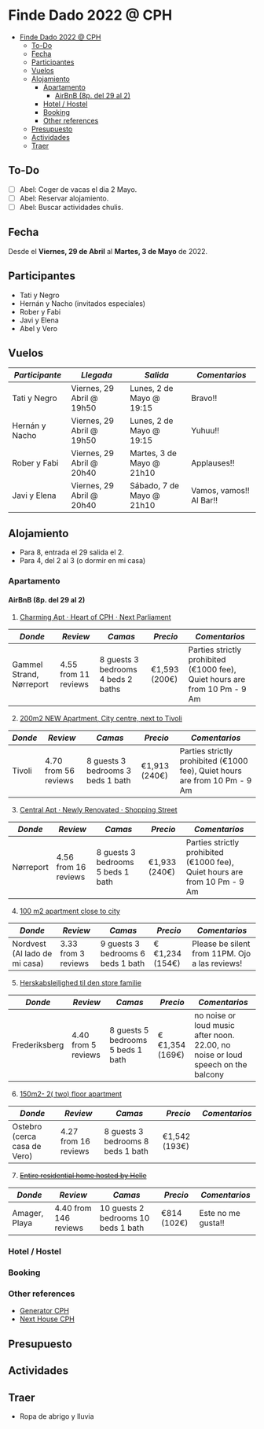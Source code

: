 # Finde Dado 2022 @ CPH

- [Finde Dado 2022 @ CPH](#finde-dado-2022--cph)
  - [To-Do](#to-do)
  - [Fecha](#fecha)
  - [Participantes](#participantes)
  - [Vuelos](#vuelos)
  - [Alojamiento](#alojamiento)
    - [Apartamento](#apartamento)
      - [AirBnB (8p. del 29 al 2)](#airbnb-8p-del-29-al-2)
    - [Hotel / Hostel](#hotel--hostel)
    - [Booking](#booking)
    - [Other references](#other-references)
  - [Presupuesto](#presupuesto)
  - [Actividades](#actividades)
  - [Traer](#traer)

## To-Do

- [ ] Abel: Coger de vacas el dia 2 Mayo.
- [ ] Abel: Reservar alojamiento.
- [ ] Abel: Buscar actividades chulis.

## Fecha

Desde el **Viernes, 29 de Abril** al **Martes, 3 de Mayo** de 2022.

## Participantes

- Tati y Negro
- Hernán y Nacho (invitados especiales)
- Rober y Fabi
- Javi y Elena
- Abel y Vero

## Vuelos

| *Participante* | *Llegada*                 | *Salida*                  | *Comentarios*           |
| -------------- | ------------------------- | ------------------------- | ----------------------- |
| Tati y Negro   | Viernes, 29 Abril @ 19h50 | Lunes, 2 de Mayo @ 19:15  | Bravo!!                 |
| Hernán y Nacho | Viernes, 29 Abril @ 19h50 | Lunes, 2 de Mayo @ 19:15  | Yuhuu!!                 |
| Rober y Fabi   | Viernes, 29 Abril @ 20h40 | Martes, 3 de Mayo @ 21h10 | Applauses!!             |
| Javi y Elena   | Viernes, 29 Abril @ 20h40 | Sábado, 7 de Mayo @ 21h10 | Vamos, vamos!! Al Bar!! |

## Alojamiento

- Para 8, entrada el 29 salida el 2.
- Para 4, del 2 al 3 (o dormir en mi casa)

### Apartamento

#### AirBnB (8p. del 29 al 2)

1. [Charming Apt · Heart of CPH · Next Parliament](https://www.airbnb.com/rooms/53945356?adults=8&location=Copenhagen%2C%20Denmark&check_in=2022-04-29&check_out=2022-05-02&federated_search_id=e503551e-da5d-4412-a6d0-690f74df6e9f&source_impression_id=p3_1648406461_onZHznIDZZ0z8NzW)

| *Donde*                      | *Review*             | *Camas*                            | *Precio*      | *Comentarios*                                                              |
| ---------------------------- | -------------------- | ---------------------------------- | ------------- | -------------------------------------------------------------------------- |
| <M> Gammel Strand, Nørreport | 4.55 from 11 reviews | 8 guests 3 bedrooms 4 beds 2 baths | €1,593 (200€) | Parties strictly prohibited (€1000 fee), Quiet hours are from 10 Pm - 9 Am |

2. [200m2 NEW Apartment, City centre, next to Tivoli](https://www.airbnb.com/rooms/43935272?adults=8&location=Copenhagen%2C%20Denmark&check_in=2022-04-29&check_out=2022-05-02&federated_search_id=6df664b1-5df7-4e0d-a2ff-0eb2977af25b&source_impression_id=p3_1648406912_q8v2djED5z%2Bj9ueF)

| *Donde* | *Review*             | *Camas*                           | *Precio*      | *Comentarios*                                                              |
| ------- | -------------------- | --------------------------------- | ------------- | -------------------------------------------------------------------------- |
| Tivoli  | 4.70 from 56 reviews | 8 guests 3 bedrooms 3 beds 1 bath | €1,913 (240€) | Parties strictly prohibited (€1000 fee), Quiet hours are from 10 Pm - 9 Am |

3. [Central Apt · Newly Renovated · Shopping Street](https://www.airbnb.com/rooms/52982162?adults=8&location=Copenhagen%2C%20Denmark&check_in=2022-04-29&check_out=2022-05-02&federated_search_id=b4adf78a-d958-4cb2-b15a-6096408d3bff&source_impression_id=p3_1648407323_EAmHC5k7LDt%2F7Exs)

| *Donde*   | *Review*             | *Camas*                           | *Precio*      | *Comentarios*                                                              |
| --------- | -------------------- | --------------------------------- | ------------- | -------------------------------------------------------------------------- |
| Nørreport | 4.56 from 16 reviews | 8 guests 3 bedrooms 5 beds 1 bath | €1,933 (240€) | Parties strictly prohibited (€1000 fee), Quiet hours are from 10 Pm - 9 Am |

4. [100 m2 apartment close to city](https://www.airbnb.com/rooms/34110977?adults=8&location=Copenhagen%2C%20Denmark&check_in=2022-04-29&check_out=2022-05-02&federated_search_id=d749ec50-e563-40ec-93b2-2cc3ae4969a9&source_impression_id=p3_1648408343_HoOk6otiU5V5WrcJ)

| *Donde*                       | *Review*            | *Camas*                           | *Precio*       | *Comentarios*                                  |
| ----------------------------- | ------------------- | --------------------------------- | -------------- | ---------------------------------------------- |
| Nordvest (Al lado de mi casa) | 3.33 from 3 reviews | 9 guests 3 bedrooms 6 beds 1 bath | €€1,234 (154€) | Please be silent from 11PM. Ojo a las reviews! |

5. [Herskabslejlighed til den store familie](https://www.airbnb.com/rooms/29540518?adults=8&location=Copenhagen%2C%20Denmark&check_in=2022-04-29&check_out=2022-05-02&federated_search_id=fbc412d9-6a26-4fcd-b5d7-cb1603f3b369&source_impression_id=p3_1648408568_goBmca3EUaJzhPAg)

| *Donde*       | *Review*            | *Camas*                           | *Precio*       | *Comentarios*                                                                    |
| ------------- | ------------------- | --------------------------------- | -------------- | -------------------------------------------------------------------------------- |
| Frederiksberg | 4.40 from 5 reviews | 8 guests 5 bedrooms 5 beds 1 bath | €€1,354 (169€) | no noise or loud music after noon. 22.00, no noise or loud speech on the balcony |

6. [150m2- 2( two) floor apartment](https://www.airbnb.com/rooms/21124815?adults=8&location=Copenhagen%2C%20Denmark&check_in=2022-04-29&check_out=2022-05-02&federated_search_id=481c4aa9-5490-46c7-83e1-8462b83ce6c8&source_impression_id=p3_1648408776_EGk574K3MEK7N1hJ)

| *Donde*                      | *Review*             | *Camas*                           | *Precio*      | *Comentarios* |
| ---------------------------- | -------------------- | --------------------------------- | ------------- | ------------- |
| Ostebro (cerca casa de Vero) | 4.27 from 16 reviews | 8 guests 3 bedrooms 8 beds 1 bath | €1,542 (193€) |               |

7. ~~[Entire residential home hosted by Helle](https://www.airbnb.com/rooms/23766745?adults=8&location=Copenhagen%2C%20Denmark&check_in=2022-04-29&check_out=2022-05-02&federated_search_id=1aa7408b-8bb9-4109-90dc-ff513e784ab1&source_impression_id=p3_1648408091_NYurlhXFjvNZ5UJO)~~

| *Donde*       | *Review*              | *Camas*                             | *Precio*    | *Comentarios*      |
| ------------- | --------------------- | ----------------------------------- | ----------- | ------------------ |
| Amager, Playa | 4.40 from 146 reviews | 10 guests 2 bedrooms 10 beds 1 bath | €814 (102€) | Este no me gusta!! |

### Hotel / Hostel

### Booking

### Other references

- [Generator CPH](https://staygenerator.com/hostels/copenhagen?lang=en-GB)
- [Next House CPH](https://www.nexthousecopenhagen.com/)

## Presupuesto

## Actividades

## Traer

- Ropa de abrigo y lluvia
